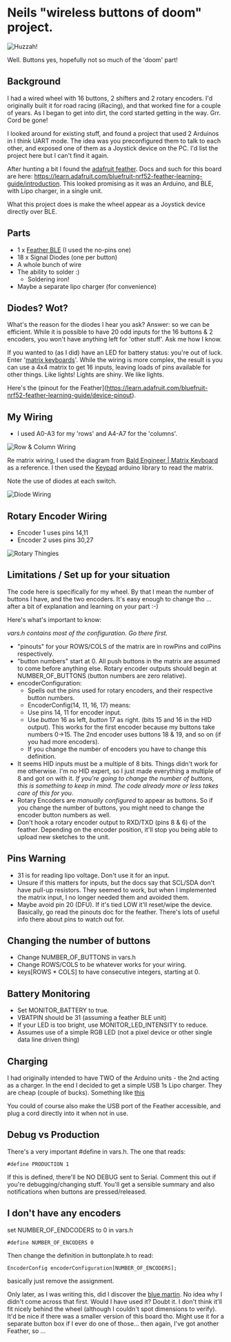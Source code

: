 Neils "wireless buttons of doom" project.
=========================================

![Huzzah!](https://raw.githubusercontent.com/scornflake/WirelessButtons/master/images/no_wires.jpg)

Well. Buttons yes, hopefully not so much of the 'doom' part!

Background
----------

I had a wired wheel with 16 buttons, 2 shifters and 2 rotary encoders. 
I'd originally built it for road racing (iRacing), and that worked fine for a couple of years. As I began to get into dirt, the cord started getting in the way.
Grr. Cord be gone!

I looked around for existing stuff, and found a project that used 2 Arduinos in I think UART mode. The idea was you preconfigured them to talk to each other, and exposed one of them as a Joystick device on the PC. I'd list the project here but I can't find it again.

After hunting a bit I found the [adafruit feather](https://www.adafruit.com/product/3406).
Docs and such for this board are here: https://learn.adafruit.com/bluefruit-nrf52-feather-learning-guide/introduction.
This looked promising as it was an Arduino, and BLE, with Lipo charger, in a single unit.

What this project does is make the wheel appear as a Joystick device directly over BLE.

Parts
-----
 - 1 x [Feather BLE](https://www.adafruit.com/product/3406) (I used the no-pins one)
 - 18 x Signal Diodes (one per button)
 - A whole bunch of wire
 - The ability to solder :)
   - Soldering iron! 
 - Maybe a separate lipo charger (for convenience)


Diodes? Wot?
------------
What's the reason for the diodes I hear you ask?
Answer: so we can be efficient. While it is possible to have 20 odd inputs for the 16 buttons & 2 encoders, you won't have anything left for 'other stuff'.  Ask me how I know.

If you wanted to (as I did) have an LED for battery status: you're out of luck.
Enter '[matrix keyboards](https://www.baldengineer.com/arduino-keyboard-matrix-tutorial.html)'. While the wiring is more complex, the result is you can use a 4x4 matrix to get 16 inputs, leaving loads of pins available for other things. Like lights! Lights are shiny. We like lights.


Here's the (pinout for the Feather](https://learn.adafruit.com/bluefruit-nrf52-feather-learning-guide/device-pinout).

My Wiring
---------
 - I used A0-A3 for my 'rows' and A4-A7 for the 'columns'.

![Row & Column Wiring](https://raw.githubusercontent.com/scornflake/WirelessButtons/master/images/IMG_4721.jpg)

Re matrix wiring, I used the diagram from [Bald Engineer | Matrix Keyboard](https://www.baldengineer.com/wp-content/uploads/2017/12/Ghosting-Example.jpg) as a reference. I then used the [Keypad](https://github.com/Chris--A/Keypad) arduino library to read the matrix.

Note the use of diodes at each switch.

 ![Diode Wiring](https://raw.githubusercontent.com/scornflake/WirelessButtons/master/images/IMG_4716.jpg)


Rotary Encoder Wiring
---------------------

 - Encoder 1 uses pins 14,11
 - Encoder 2 uses pins 30,27
 
 ![Rotary Thingies](https://raw.githubusercontent.com/scornflake/WirelessButtons/master/images/IMG_4722.jpg)




Limitations / Set up for your situation
---------------------------------------

The code here is specifically for my wheel.
By that I mean the number of buttons I have, and the two encoders.
It's easy enough to change tho ... after a bit of explanation and learning on your part :-)

Here's what's important to know:
 
 *vars.h contains most of the configuration. Go there first.*

 - "pinouts" for your ROWS/COLS of the matrix are in rowPins and colPins respectively.
 - "button numbers" start at 0. All push buttons in the matrix are assumed to come before anything else. Rotary encoder outputs should begin at NUMBER_OF_BUTTONS (button numbers are zero relative).
 - encoderConfiguration:
   - Spells out the pins used for rotary encoders, and their respective button numbers.
   - EncoderConfig(14, 11, 16, 17) means:
    - Use pins 14, 11 for encoder input.
    - Use *button* 16 as left, *button* 17 as right. (bits 15 and 16 in the HID output). This works for the first encoder because my buttons take numbers 0->15.  The 2nd encoder uses buttons 18 & 19, and so on (if you had more encoders).
    - If you change the number of encoders you have to change this definition.    
 - It seems HID inputs must be a multiple of 8 bits. Things didn't work for me otherwise. I'm no HID expert, so I just made everything a multiple of 8 and got on with it.  *If you're going to change the number of buttons, this is something to keep in mind. The code already more or less takes care of this for you*.
 - Rotary Encoders are *manually configured* to appear as buttons.  So if you change the number of buttons, you might need to change the encoder button numbers as well.
 - Don't hook a rotary encoder output to RXD/TXD (pins 8 & 6) of the feather. Depending on the encoder position, it'll stop you being able to upload new sketches to the unit.

Pins Warning
------------
- 31 is for reading lipo voltage. Don't use it for an input. 
- Unsure if this matters for inputs, but the docs say that SCL/SDA don't have pull-up resistors. They seemed to work, but when I implemented the matrix input, I no longer needed them and avoided them.
- Maybe avoid pin 20 (DFU). If it's tied LOW it'll reset/wipe the device. Basically, go read the pinouts doc for the feather. There's lots of useful info there about pins to watch out for.

Changing the number of buttons
------------------------------
- Change NUMBER_OF_BUTTONS in vars.h
- Change ROWS/COLS to be whatever works for your wiring.
- keys[ROWS * COLS] to have consecutive integers, starting at 0.

Battery Monitoring
------------------
 - Set MONITOR_BATTERY to true.
 - VBATPIN should be 31 (assuming a feather BLE unit)
 - If your LED is too bright, use MONITOR_LED_INTENSITY to reduce.
 - Assumes use of a simple RGB LED (not a pixel device or other single data line driven thing)

Charging
--------

I had originally intended to have TWO of the Arduino units - the 2nd acting as a charger. In the end I decided to get a simple USB 1s Lipo charger. They are cheap (couple of bucks). Something like [this](https://www.aliexpress.com/item/SiMR-New-Arrival-5-in-1-Lipo-Battery-Charger-USB-Interface-Charging-Devices-for-SYMA-X5C/32810329324.html)

You could of course also make the USB port of the Feather accessible, and plug a cord directly into it when not in use.


Debug vs Production
-------------------

There's a very important #define in vars.h.
The one that reads:

```
#define PRODUCTION 1
```

If this is defined, there'll be NO DEBUG sent to Serial.
Comment this out if you're debugging/changing stuff. You'll get a sensible summary and also notifications when buttons are pressed/released.


I don't have any encoders
-------------------------

set NUMBER_OF_ENDCODERS to 0 in vars.h

```
#define NUMBER_OF_ENCODERS 0
```

Then change the definition in buttonplate.h to read:

```
EncoderConfig encoderConfiguration[NUMBER_OF_ENCODERS];
```

basically just remove the assignment.



Only later, as I was writing this, did I discover the [blue martin](https://sim-lab.eu/product/blue-marlin-wireless-joystick-device/). No idea why I didn't come across that first.
Would I have used it?  Doubt it. I don't think it'll fit nicely behind the wheel (although I couldn't spot dimensions to verify). 
It'd be nice if there was a smaller version of this board tho.  Might use it for a separate button box if I ever do one of those... then again, I've got another Feather, so ...